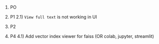 1) PO



2) P1
2.1) `View full text` is not working in UI


3) P2




4) P4
4.1) Add vector index viewer for faiss (OR colab, jupyter, streamlit)